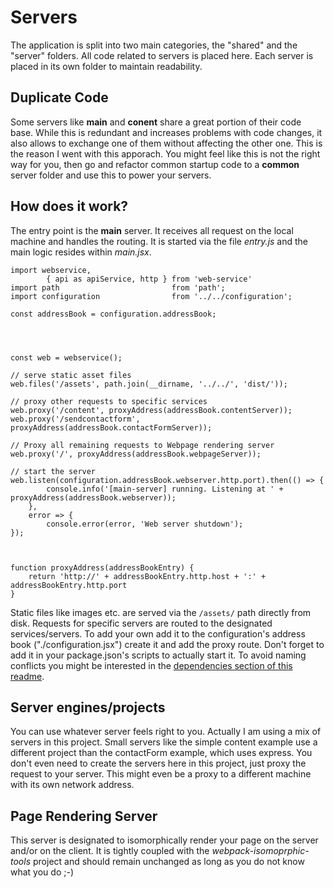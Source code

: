 # Servers

The application is split into two main categories, the "shared" and the "server" folders.
All code related to servers is placed here.
Each server is placed in its own folder to maintain readability.

## Duplicate Code

Some servers like **main** and **conent** share a great portion of their code base.
While this is redundant and increases problems with code changes, it also allows to exchange one of them without affecting the other one.
This is the reason I went with this apporach.
You might feel like this is not the right way for you, then go and refactor common startup code to a **common** server folder and use this to power your servers.

## How does it work?

The entry point is the **main** server. It receives all request on the local machine and handles the routing.
It is started via the file *entry.js* and the main logic resides within *main.jsx*.  

```
import webservice,
		{ api as apiService, http } from 'web-service'
import path							from 'path';
import configuration				from '../../configuration';

const addressBook = configuration.addressBook;




const web = webservice();

// serve static asset files
web.files('/assets', path.join(__dirname, '../../', 'dist/'));

// proxy other requests to specific services
web.proxy('/content', proxyAddress(addressBook.contentServer));
web.proxy('/sendcontactform', proxyAddress(addressBook.contactFormServer));

// Proxy all remaining requests to Webpage rendering server
web.proxy('/', proxyAddress(addressBook.webpageServer));

// start the server
web.listen(configuration.addressBook.webserver.http.port).then(() => {
		console.info('[main-server] running. Listening at ' + proxyAddress(addressBook.webserver));
	},
	error => {
		console.error(error, 'Web server shutdown');
});



function proxyAddress(addressBookEntry) {
	return 'http://' + addressBookEntry.http.host + ':' + addressBookEntry.http.port
}
```

Static files like images etc. are served via the `/assets/` path directly from disk.
Requests for specific servers are routed to the designated services/servers.
To add your own add it to the configuration's address book ("./configuration.jsx") create it and add the proxy route.
Don't forget to add it in your package.json's scripts to actually start it.
To avoid naming conflicts you might be interested in the [dependencies section of this readme](./main/README.md).


## Server engines/projects

You can use whatever server feels right to you.
Actually I am using a mix of servers in this project.
Small servers like the simple content example use a different project than the contactForm example, which uses express.
You don't even need to create the servers here in this project, just proxy the request to your server.
This might even be a proxy to a different machine with its own network address.


## Page Rendering Server

This server is designated to isomorphically render your page on the server and/or on the client.
It is tightly coupled with the *webpack-isomoprphic-tools* project and should remain unchanged as long as you do not know what you do ;-)

